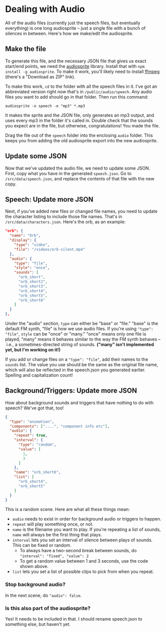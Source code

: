 # Dealing with Audio

All of the audio files (currently just the speech files, but eventually everything) is one long audiosprite – just a single file with a bunch of silences in between. Here's how we make/edit the audiosprite.

## Make the file

To generate this file, and the necessary JSON file that gives us exact start/end points, we need the [audiosprite](https://github.com/tonistiigi/audiosprite) library. Install that with `npm install -g audiosprite`. To make it work, you'll likely need to install [ffmpeg](https://evermeet.cx/ffmpeg/) (there's a "Download as ZIP" link).

To make this work, `cd` to the folder with all the speech files in it. I've got an abbreviated version right now that's in `/public/audio/speech`. Any audio files you want to add should go in that folder. Then run this command:

`audiosprite -o speech -e "mp3" *.mp3`

It makes the sprite and the JSON file, only generates an mp3 output, and uses every mp3 in the folder it's called in. Double check that the sounds you expect are in the file, but otherwise, congratulations! You made the file.

Drag the file out of the `speech` folder into the enclosing `audio` folder. This keeps you from adding the old audiosprite export into the new audiosprite.

## Update some JSON

Now that we've updated the audio file, we need to update some JSON. First, copy what you have in the generated `speech.json`. Go to `/src/data/speech.json`, and replace the contents of that file with the new copy.

## Speech: Update more JSON

Next, if you've added new files or changed file names, you need to update the character listing to include those file names. That's in `/src/data/characters.json`. Here's the orb, as an example:

```json
"orb": {
  "name": "Orb",
  "display": {
    "type": "video",
    "file": "/videos/orb-silent.mp4"
  },
  "audio": {
    "type": "file",
    "style": "once",
    "sounds": [
      "orb_short",
      "orb_short2",
      "orb_short3",
      "orb_short4",
      "orb_short5",
      "orb_short6"
    ]
  }
},

```

Under the "audio" section, `type` can either be "base" or "file." "base" is the default FM synth, "file" is how we use audio files. If you're using `"type": "file"`, `style` can be "once" or "many." "once" means only one file is played, "many" means it behaves similar to the way the FM synth behaves – i.e., a sometimes-directed string of sounds. **("many" isn't implemented yet, but I'm working on it!)**

If you add or change files on a `"type": "file"`, add their names to the `sounds` list. The value you use should be the same as the original file name, which will also be reflected in the speech.json you generated earlier. Spelling and capitalization count!

## Background/Triggers: Update more JSON

How about background sounds and triggers that have nothing to do with speech? We've got that, too!

```json
{
  "type": "animation",
  "components": ["....", "component info etc"],
  "audio": {
    "repeat": true,
    "interval": {
      "type": "random",
      "value": [
        1,
        3
      ]
    },
    "name": "orb_short6",
    "list": [
      "orb_short4",
      "orb_short5"
    ]
  }
}
```

This is a random scene. Here are what all these things mean:

* `audio` needs to exist in order for background audio or triggers to happen.
* `repeat` will play something once, or not.
* `name` is the filename you want to play. If you're repeating a list of sounds, `name` will always be the first thing that plays.
* `interval` lets you set an interval of silence between plays of sounds. This can be fixed or random.
  * To always have a two-second break between sounds, do `"interval": "fixed", "value": 2`
  * To get a random value between 1 and 3 seconds, use the code shown above.
* `list` lets you set a list of possible clips to pick from when you repeat.

### Stop background audio?

In the next scene, do `"audio": false`. 

### Is this also part of the audiosprite?

Yes! It needs to be included in that. I should rename speech.json to something else, but haven't yet.